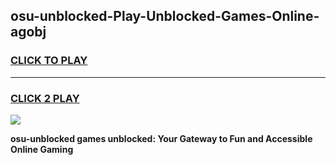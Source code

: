 
## osu-unblocked-Play-Unblocked-Games-Online-agobj
<h3>
<a href="https://premium76.site?title=osu-unblocked&ref=25A">CLICK TO PLAY</a></h3>
<hr>

<h3>
<a href="https://premium76.site?title=osu-unblocked&ref=25A">CLICK 2 PLAY</a>
  
</h3>

<a href="https://premium76.site?title=osu-unblocked&ref=25A"><img src="https://clearcache.store/games.png"></a>


**osu-unblocked games unblocked: Your Gateway to Fun and Accessible Online Gaming**
